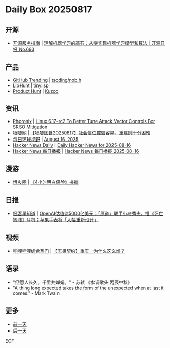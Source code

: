 # Daily Box 20250817

## 开源
- [开源服务指南](https://osguider.com/blog/) | [理解机器学习的基石：从零实现机器学习模型和算法 | 开源日报 No.693](https://osguider.com/blog/post/daily/daily-693/)

## 产品
- [GitHub Trending](https://github.com/trending?since=daily) | [tsoding/nob.h](https://github.com/tsoding/nob.h)
- [LibHunt](https://www.libhunt.com/) | [tinylisp](https://www.libhunt.com/r/tinylisp)
- [Product Hunt](https://www.producthunt.com) | [Kuzco](https://www.producthunt.com/products/kuzco)

## 资讯
- [Phoronix](https://www.phoronix.com/) | [Linux 6.17-rc2 To Better Tune Attack Vector Controls For SRSO Mitigation](https://www.phoronix.com/news/Linux-6.17-rc2-Tune-Attack-Vec)
- [喷嚏网](http://www.dapenti.com/blog/blog.asp?subjectid=70&name=xilei) | [【喷嚏图卦20250817】社会信任摧毁容易，重建则十分困难](http://www.dapenti.com/blog/more.asp?name=xilei&id=187731)
- [每日环球视野](https://idai.ly/) | [August 16, 2025](http://m.idai.ly/se/a193iG?1755302400)
- [Hacker News Daily](https://www.daemonology.net/hn-daily/) | [Daily Hacker News for 2025-08-16](https://www.daemonology.net/hn-daily/2025-08-16.html)
- [Hacker News 每日播报](https://hacker-news.agi.li/) | [Hacker News 每日播报 2025-08-16](https://hacker-news.agi.li/post/2025-08-16)

## 漫游
- [博友圈](https://www.boyouquan.com/home) | [《4小时明白保险》书摘](https://www.boyouquan.com/go?from=feed&link=https%3A%2F%2Fwww.ixiqin.com%2F2025%2F08%2F17%2Fexcerpt-from-the-book-understanding-insurance-in-4-hours%2F)

## 日报
- [极客早知道](https://www.geekpark.net/column/74) | [OpenAI估值达5000亿美元；「原道」联手小岛秀夫，推《死亡搁浅》耳机；苹果手表将「大幅重新设计」](https://www.geekpark.net/news/352696)

## 视频
- [哔哩哔哩综合热门](https://www.bilibili.com/v/popular/all/) | [【无畏契约】重庆，为什么这么燥？](https://b23.tv/BV13SYCzyE2i)

## 语录
- "但愿人长久，千里共婵娟。" - 苏轼 《水调歌头·丙辰中秋》
- "A thing long expected takes the form of the unexpected when at last it comes." - Mark Twain

## 更多
- [前一天](daily-box-20250816.md)
- [后一天](daily-box-20250818.md)

EOF